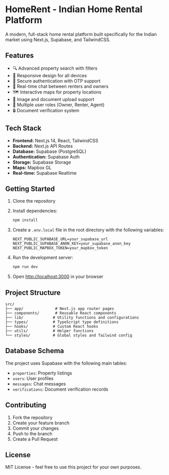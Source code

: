 # HomeRent - Indian Home Rental Platform

A modern, full-stack home rental platform built specifically for the Indian market using Next.js, Supabase, and TailwindCSS.

## Features

- 🔍 Advanced property search with filters
- 📱 Responsive design for all devices
- 🔐 Secure authentication with OTP support
- 💬 Real-time chat between renters and owners
- 🗺️ Interactive maps for property locations
- 📸 Image and document upload support
- 👥 Multiple user roles (Owner, Renter, Agent)
- 🔒 Document verification system

## Tech Stack

- **Frontend:** Next.js 14, React, TailwindCSS
- **Backend:** Next.js API Routes
- **Database:** Supabase (PostgreSQL)
- **Authentication:** Supabase Auth
- **Storage:** Supabase Storage
- **Maps:** Mapbox GL
- **Real-time:** Supabase Realtime

## Getting Started

1. Clone the repository
2. Install dependencies:
   ```bash
   npm install
   ```

3. Create a `.env.local` file in the root directory with the following variables:
   ```
   NEXT_PUBLIC_SUPABASE_URL=your_supabase_url
   NEXT_PUBLIC_SUPABASE_ANON_KEY=your_supabase_anon_key
   NEXT_PUBLIC_MAPBOX_TOKEN=your_mapbox_token
   ```

4. Run the development server:
   ```bash
   npm run dev
   ```

5. Open [http://localhost:3000](http://localhost:3000) in your browser

## Project Structure

```
src/
├── app/              # Next.js app router pages
├── components/       # Reusable React components
├── lib/             # Utility functions and configurations
├── types/           # TypeScript type definitions
├── hooks/           # Custom React hooks
├── utils/           # Helper functions
└── styles/          # Global styles and Tailwind config
```

## Database Schema

The project uses Supabase with the following main tables:

- `properties`: Property listings
- `users`: User profiles
- `messages`: Chat messages
- `verifications`: Document verification records

## Contributing

1. Fork the repository
2. Create your feature branch
3. Commit your changes
4. Push to the branch
5. Create a Pull Request

## License

MIT License - feel free to use this project for your own purposes.
